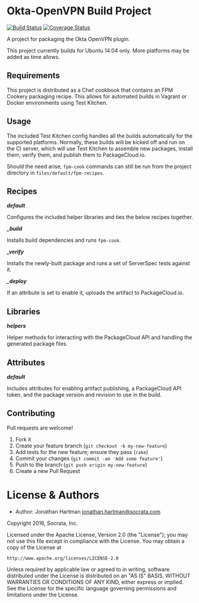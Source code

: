 Okta-OpenVPN Build Project
==========================
[![Build Status](https://img.shields.io/travis/socrata-platform/okta-openvpn-build.svg)][travis]
[![Coverage Status](https://img.shields.io/coveralls/socrata-platform/okta-openvpn-build.svg)][coveralls]

[travis]: https://travis-ci.org/socrata-platform/okta-openvpn-build
[coveralls]: https://coveralls.io/r/socrata-platform/okta-openvpn-build

A project for packaging the Okta OpenVPN plugin.

This project currently builds for Ubuntu 14.04 only. More platforms may be added
as time allows.

Requirements
------------

This project is distributed as a Chef cookbook that contains an FPM Cookery
packaging recipe. This allows for automated builds in Vagrant or Docker
environments using Test Kitchen.

Usage
-----

The included Test Kitchen config handles all the builds automatically for the
supported platforms. Normally, these builds will be kicked off and run on the
CI server, which will use Test Kitchen to assemble new packages, install them,
verify them, and publish them to PackageCloud.io.

Should the need arise, `fpm-cook` commands can still be run from the project
directory in `files/default/fpm-recipes`.

Recipes
-------

***default***

Configures the included helper libraries and ties the below recipes together.

***_build***

Installs build dependencies and runs `fpm-cook`.

***_verify***

Installs the newly-built package and runs a set of ServerSpec tests against it.

***_deploy***

If an attribute is set to enable it, uploads the artifact to PackageCloud.io.

Libraries
---------

***helpers***

Helper methods for interacting with the PackageCloud API and handling the
generated package files.

Attributes
----------

***default***

Includes attributes for enabling artifact publishing, a PackageCloud API token,
and the package version and revision to use in the build.

Contributing
------------

Pull requests are welcome!

1. Fork it
2. Create your feature branch (`git checkout -b my-new-feature`)
3. Add tests for the new feature; ensure they pass (`rake`)
4. Commit your changes (`git commit -am 'Add some feature'`)
5. Push to the branch (`git push origin my-new-feature`)
6. Create a new Pull Request

License & Authors
=================
- Author: Jonathan Hartman <jonathan.hartman@socrata.com>

Copyright 2016, Socrata, Inc.

Licensed under the Apache License, Version 2.0 (the "License");
you may not use this file except in compliance with the License.
You may obtain a copy of the License at

    http://www.apache.org/licenses/LICENSE-2.0

Unless required by applicable law or agreed to in writing, software
distributed under the License is distributed on an "AS IS" BASIS,
WITHOUT WARRANTIES OR CONDITIONS OF ANY KIND, either express or implied.
See the License for the specific language governing permissions and
limitations under the License.
